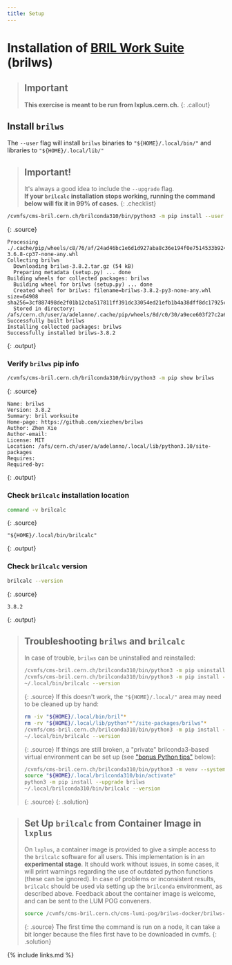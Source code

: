 ```yaml
---
title: Setup
---
```



# Installation of [BRIL Work Suite](https://cmslumi.web.cern.ch/#prerequisite) (brilws)

> ## Important
> **This exercise is meant to be run from lxplus.cern.ch.**
{: .callout}

<!--
## Brilconda (centrally-installed Python3 virtual environment)
Brilconda is a "centrally-installed" (available via [cvmfs](https://cvmfs.readthedocs.io/en/stable/)) Python3 [virtual environment](https://realpython.com/python-virtual-environments-a-primer/)

```bash
ssh lxplus
[[ "${SHELL##*/}" != 'bash' ]] && bash # spawn a bash shell if not in a bash shell
export PATH="${HOME}/.local/bin:/cvmfs/cms-bril.cern.ch/brilconda310/bin:${PATH}" # prepend prerequisites to $PATH
command -v python3
python3 --version
```
{: .source}
```
/cvmfs/cms-bril.cern.ch/brilconda310/bin/python3
Python 3.10.12
```
{: .output}
-->


## Install `brilws`
The `--user` flag will install `brilws` binaries to `"${HOME}/.local/bin/"` and libraries to `"${HOME}/.local/lib/"`
> ## Important!
> It's always a good idea to include the `--upgrade` flag.\
> **If your `brilcalc` installation stops working, running the command below will fix it in 99% of cases.**
{: .checklist}

```bash
/cvmfs/cms-bril.cern.ch/brilconda310/bin/python3 -m pip install --user --upgrade brilws
```
{: .source}
```
Processing ./.cache/pip/wheels/c8/76/af/24ad46bc1e6d1d927aba8c36e194f0e7514533b92455d29394/brilws-3.6.8-cp37-none-any.whl
Collecting brilws
  Downloading brilws-3.8.2.tar.gz (54 kB)
  Preparing metadata (setup.py) ... done
Building wheels for collected packages: brilws
  Building wheel for brilws (setup.py) ... done
  Created wheel for brilws: filename=brilws-3.8.2-py3-none-any.whl size=64908 sha256=3cf887498de2f01b12cba517811ff391dc33054ed21efb1b4a38dff8dc17925c
  Stored in directory: /afs/cern.ch/user/a/adelanno/.cache/pip/wheels/8d/c0/30/a9ece603f27c2a641e8bf13e78de50560ab1ebfdb2d17252d9
Successfully built brilws
Installing collected packages: brilws
Successfully installed brilws-3.8.2
```
{: .output}

### Verify `brilws` pip info
```bash
/cvmfs/cms-bril.cern.ch/brilconda310/bin/python3 -m pip show brilws
```
{: .source}
```
Name: brilws
Version: 3.8.2
Summary: bril worksuite
Home-page: https://github.com/xiezhen/brilws
Author: Zhen Xie
Author-email:
License: MIT
Location: /afs/cern.ch/user/a/adelanno/.local/lib/python3.10/site-packages
Requires:
Required-by:
```
{: .output}

### Check `brilcalc` installation location
```bash
command -v brilcalc
```
{: .source}
```
"${HOME}/.local/bin/brilcalc"
```
{: .output}

### Check `brilcalc` version
```bash
brilcalc --version
```
{: .source}
```
3.8.2
```
{: .output}

> ## Troubleshooting `brilws` and `brilcalc`
> In case of trouble, `brilws` can be uninstalled and reinstalled:
> ```bash
> /cvmfs/cms-bril.cern.ch/brilconda310/bin/python3 -m pip uninstall -y brilws
> /cvmfs/cms-bril.cern.ch/brilconda310/bin/python3 -m pip install --user --upgrade brilws
> ~/.local/bin/brilcalc --version
> ```
> {: .source}
> If this doesn't work, the `"${HOME}/.local/"` area may need to be cleaned up by hand:
> ```bash
> rm -iv "${HOME}/.local/bin/bril"*
> rm -rv "${HOME}/.local/lib/python"*"/site-packages/brilws"*
> /cvmfs/cms-bril.cern.ch/brilconda310/bin/python3 -m pip install --user --upgrade brilws
> ~/.local/bin/brilcalc --version
> ```
> {: .source}
> If things are still broken, a "private" brilconda3-based virtual environment can be set up (see ["bonus Python tips"](https://delannoy.github.io/cms-das-lumi-short-exercise/setup.html#bonus-python-hints) below):
> ```bash
> /cvmfs/cms-bril.cern.ch/brilconda310/bin/python3 -m venv --system-site-packages "${HOME}/.local/brilconda310"
> source "${HOME}/.local/brilconda310/bin/activate"
> python3 -m pip install --upgrade brilws
> ~/.local/brilconda310/bin/brilcalc --version
> ```
> {: .source}
{: .solution}

> ## Set Up `brilcalc` from Container Image in `lxplus`
> On `lxplus`, a container image is provided to give a simple access to the `brilcalc` software for all users.
> This implementation is in an **experimental stage**.
> It should work without issues, in some cases, it will print warnings regarding the use of outdated python functions (these can be ignored).
> In case of problems or inconsistent results, `brilcalc` should be used via setting up the `brilconda` environment, as described above.
> Feedback about the container image is welcome, and can be sent to the LUM POG conveners.
> ```bash
> source /cvmfs/cms-bril.cern.ch/cms-lumi-pog/brilws-docker/brilws-env
> ```
> {: .source}
> The first time the command is run on a node, it can take a bit longer because the files first have to be downloaded in cvmfs.
{: .solution}

{% include links.md %}
